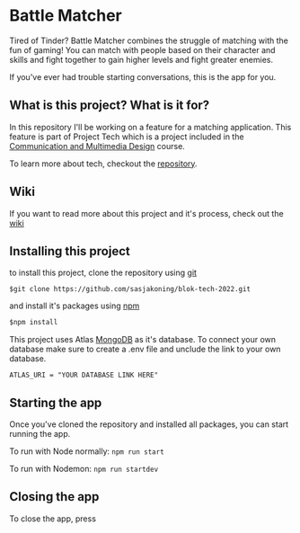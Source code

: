 # Battle Matcher
Tired of Tinder? Battle Matcher combines the struggle of matching with the fun of gaming! You can match with people based on their character and skills and fight together to gain higher levels and fight greater enemies.

If you've ever had trouble starting conversations, this is the app for you.

## What is this project? What is it for?
In this repository I'll be working on a feature for a matching application. This feature is part of Project Tech which is a project included in the [Communication and Multimedia Design](https://www.hva.nl/opleiding/communication-and-multimedia-design/communication-and-multimedia-design.html) course.

To learn more about tech, checkout the [repository](https://github.com/cmda-bt/pt-course-21-22).

## Wiki
If you want to read more about this project and it's process, check out the [wiki](https://github.com/sasjakoning/blok-tech-2022/wiki)

## Installing this project

to install this project, clone the repository using [git](https://git-scm.com/)

`$git clone https://github.com/sasjakoning/blok-tech-2022.git`

and install it's packages using [npm](https://www.npmjs.com/)

```js
$npm install
```

This project uses Atlas [MongoDB](https://www.mongodb.com/) as it's database. To connect your own database make sure to create a .env file and unclude the link to your own database.

`ATLAS_URI = "YOUR DATABASE LINK HERE"`

## Starting the app
Once you've cloned the repository and installed all packages, you can start running the app.

To run with Node normally:
`npm run start`

To run with Nodemon:
`npm run startdev`

## Closing the app
To close the app, press 